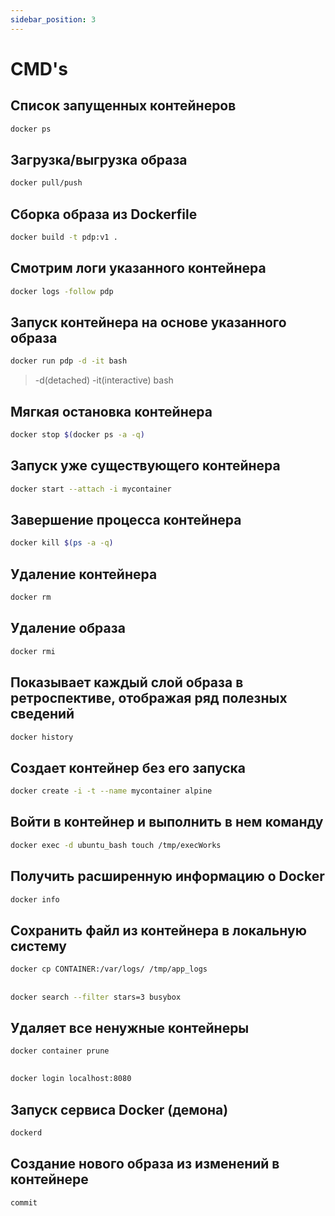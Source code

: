 ```yaml
---
sidebar_position: 3
---
```


# CMD's

## Список запущенных контейнеров
```bash
docker ps
```

## Загрузка/выгрузка образа
```bash
docker pull/push
```

## Сборка образа из Dockerfile
```bash
docker build -t pdp:v1 .
```

## Смотрим логи указанного контейнера
```bash
docker logs -follow pdp
```

## Запуск контейнера на основе указанного образа
```bash
docker run pdp -d -it bash
```
> -d(detached) -it(interactive) bash

## Мягкая остановка контейнера
```bash
docker stop $(docker ps -a -q)
```

## Запуск уже существующего контейнера
```bash
docker start --attach -i mycontainer
```

## Завершение процесса контейнера
```bash
docker kill $(ps -a -q)
```

## Удаление контейнера
```bash
docker rm
```

## Удаление образа
```bash
docker rmi
```

## Показывает каждый слой образа в ретроспективе, отображая ряд полезных сведений
```bash
docker history
```

## Создает контейнер без его запуска
```bash
docker create -i -t --name mycontainer alpine
```

## Войти в контейнер и выполнить в нем команду
```bash
docker exec -d ubuntu_bash touch /tmp/execWorks
```

## Получить расширенную информацию о Docker
```bash
docker info
```

## Сохранить файл из контейнера в локальную систему
```bash
docker cp CONTAINER:/var/logs/ /tmp/app_logs
```

##
```bash
docker search --filter stars=3 busybox
```

## Удаляет все ненужные контейнеры
```bash
docker container prune
```

## 
```bash
docker login localhost:8080
```

## Запуск сервиса Docker (демона)
```bash
dockerd
```

## Создание нового образа из изменений в контейнере
```bash
commit
```

## 
```bash

```